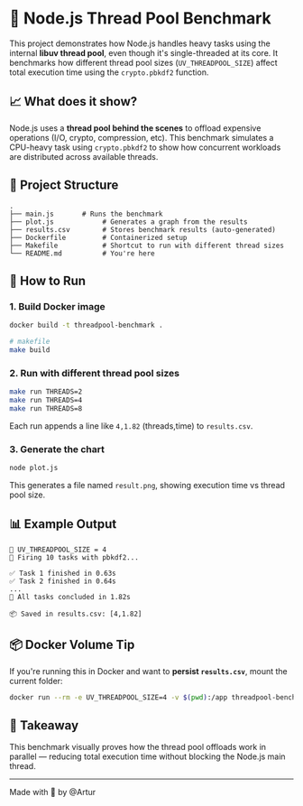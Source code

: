 # 🔧 Node.js Thread Pool Benchmark

This project demonstrates how Node.js handles heavy tasks using the internal **libuv thread pool**, even though it's single-threaded at its core. It benchmarks how different thread pool sizes (`UV_THREADPOOL_SIZE`) affect total execution time using the `crypto.pbkdf2` function.

## 📈 What does it show?

Node.js uses a **thread pool behind the scenes** to offload expensive operations (I/O, crypto, compression, etc). This benchmark simulates a CPU-heavy task using `crypto.pbkdf2` to show how concurrent workloads are distributed across available threads.

## 📂 Project Structure

```
.
├── main.js       # Runs the benchmark
├── plot.js            # Generates a graph from the results
├── results.csv        # Stores benchmark results (auto-generated)
├── Dockerfile         # Containerized setup
├── Makefile           # Shortcut to run with different thread sizes
└── README.md          # You're here
```

## 🚀 How to Run

### 1. Build Docker image

```bash
docker build -t threadpool-benchmark .

# makefile
make build
```

### 2. Run with different thread pool sizes

```bash
make run THREADS=2
make run THREADS=4
make run THREADS=8
```

Each run appends a line like `4,1.82` (threads,time) to `results.csv`.

### 3. Generate the chart

```bash
node plot.js
```

This generates a file named `result.png`, showing execution time vs thread pool size.

## 📊 Example Output

```
🧵 UV_THREADPOOL_SIZE = 4
🚀 Firing 10 tasks with pbkdf2...

✅ Task 1 finished in 0.63s
✅ Task 2 finished in 0.64s
...
🏁 All tasks concluded in 1.82s

📦 Saved in results.csv: [4,1.82]
```

## 📦 Docker Volume Tip

If you're running this in Docker and want to **persist `results.csv`**, mount the current folder:

```bash
docker run --rm -e UV_THREADPOOL_SIZE=4 -v $(pwd):/app threadpool-benchmark
```

## 🧠 Takeaway

This benchmark visually proves how the thread pool offloads work in parallel — reducing total execution time without blocking the Node.js main thread.

---

Made with 🧵 by @Artur